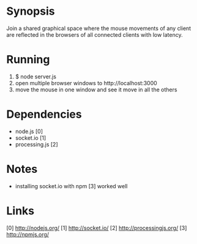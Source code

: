 Synopsis
========
Join a shared graphical space where the mouse movements of any client are reflected in the browsers of all connected clients with low latency.

Running
=======

1. $ node server.js
2. open multiple browser windows to http://localhost:3000
3. move the mouse in one window and see it move in all the others

Dependencies
=====================

* node.js [0]
* socket.io [1]
* processing.js [2]

Notes
=====
* installing socket.io with npm [3]  worked well

Links
=====
[0] http://nodejs.org/
[1] http://socket.io/
[2] http://processingjs.org/
[3] http://npmjs.org/

